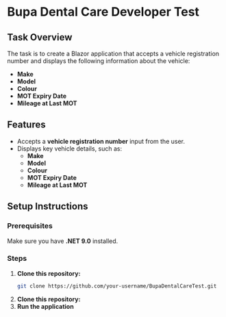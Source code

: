 # Bupa Dental Care Developer Test

## Task Overview

The task is to create a Blazor application that accepts a vehicle registration number and displays the following information about the vehicle:

- **Make**
- **Model**
- **Colour**
- **MOT Expiry Date**
- **Mileage at Last MOT**

## Features

- Accepts a **vehicle registration number** input from the user.
- Displays key vehicle details, such as:
  - **Make**
  - **Model**
  - **Colour**
  - **MOT Expiry Date**
  - **Mileage at Last MOT**

## Setup Instructions

### Prerequisites
Make sure you have **.NET 9.0** installed. 

### Steps

1. **Clone this repository:**
   ```bash
   git clone https://github.com/your-username/BupaDentalCareTest.git
2. **Clone this repository:**
3. **Run the application**

